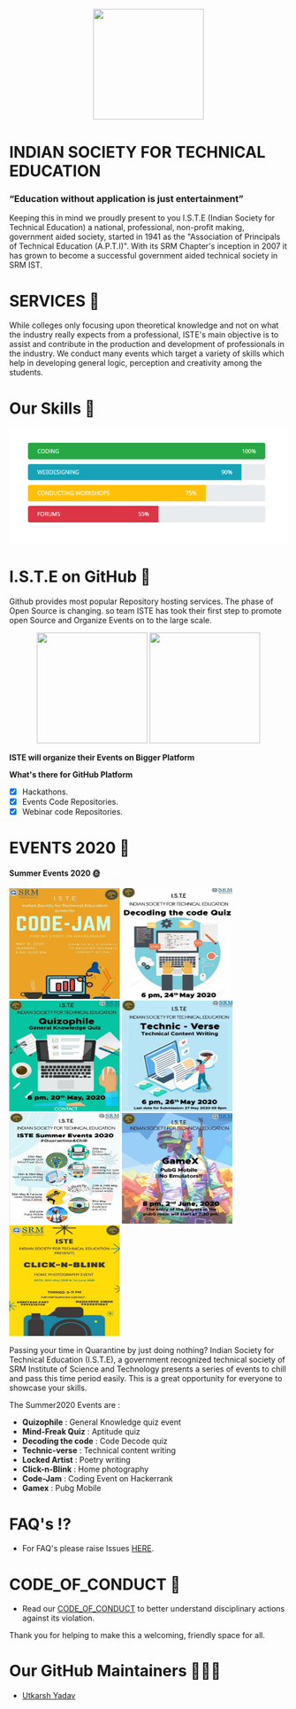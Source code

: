 <p align="center">
    <img src="https://upload.wikimedia.org/wikipedia/en/c/c0/Indian_Society_for_Technical_Education.png" height="200" width="200"  />
</p>



# INDIAN SOCIETY FOR TECHNICAL EDUCATION

### “Education without application is just entertainment”

Keeping this in mind we proudly present to you I.S.T.E (Indian Society for Technical Education) a national, professional, non-profit making, government aided society, started in 1941 as the "Association of Principals of Technical Education (A.P.T.I)". With its SRM Chapter's inception in 2007 it has grown to become a successful government aided technical society in SRM IST.


# SERVICES 🚀 

While colleges only focusing upon theoretical knowledge and not on what the industry really expects from a professional, ISTE's main objective is to assist and contribute in the production and development of professionals in the industry. We conduct many events which target a variety of skills which help in developing general logic, perception and creativity among the students.

# Our Skills 💪 

![Our-Skills](https://github.com/ISTESRMNCR/INTRODUCTION/blob/master/assets/skills.png)

# **I.S.T.E** on GitHub 🐙 

Github provides most popular Repository hosting services. The phase of Open Source is changing. so team ISTE has took their first step to promote open Source and Organize Events on to the large scale.

<p align="center">
    <img src="https://upload.wikimedia.org/wikipedia/en/c/c0/Indian_Society_for_Technical_Education.png" height="200" width="200"  />
    <img src="https://cdn.iconscout.com/icon/free/png-512/github-153-675523.png" height="200" width="200"  />
</p>

**ISTE will organize their Events on Bigger Platform**

**What's there for GitHub Platform**

- [x] Hackathons.
- [x] Events Code Repositories.
- [x] Webinar code Repositories.   

# EVENTS 2020 🎉


#### Summer Events 2020 🌞  


<p>
    <img src="https://github.com/ISTESRMNCR/INTRODUCTION/blob/master/assets/codejam.png" height="200" width="200"  />
    <img src="https://github.com/ISTESRMNCR/INTRODUCTION/blob/master/assets/code-decode.png" height="200" width="200"  />
    <img src="https://github.com/ISTESRMNCR/INTRODUCTION/blob/master/assets/quiz.png" height="200" width="200"  />
    <img src="https://github.com/ISTESRMNCR/INTRODUCTION/blob/master/assets/technic.png" height="200" width="200"  />
    <img src="https://github.com/ISTESRMNCR/INTRODUCTION/blob/master/assets/Summer-Events-2020.png" height="200" width="200"  />
    <img src="https://github.com/ISTESRMNCR/INTRODUCTION/blob/master/assets/pubg.png" height="200" width="200"  />
    <img src="https://github.com/ISTESRMNCR/INTRODUCTION/blob/master/assets/click.png" height="200" width="200"  />
</p>


Passing your time in Quarantine by just doing nothing? Indian Society for Technical Education (I.S.T.E), a government recognized technical society of SRM Institute of Science and Technology presents a series of events to chill and pass this time period easily. This is a great opportunity for everyone to showcase your skills.


The Summer2020 Events are :


- **Quizophile** : General Knowledge quiz event
- **Mind-Freak Quiz** : Aptitude quiz
- **Decoding the code** : Code Decode quiz
- **Technic-verse** : Technical content writing
- **Locked Artist** : Poetry writing
- **Click-n-Blink** : Home photography
- **Code-Jam** : Coding Event on Hackerrank
- **Gamex** : Pubg Mobile

# FAQ's ⁉

- For FAQ's please raise Issues [HERE](https://github.com/ISTESRMNCR/INTRODUCTION/issues).

# CODE_OF_CONDUCT 📢

- Read our [CODE_OF_CONDUCT](https://github.com/ISTESRMNCR/INTRODUCTION/blob/master/CODE_OF_CONDUCT.md) to better understand disciplinary actions against its violation.

Thank you for helping to make this a welcoming, friendly space for all.

# Our GitHub Maintainers 🔨👨‍💻

- [Utkarsh Yadav](https://github.com/Uyadav207)
